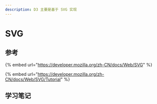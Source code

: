 ```yaml
---
description: D3 主要是基于 SVG 实现
---
```


# SVG

## 参考

{% embed url="https://developer.mozilla.org/zh-CN/docs/Web/SVG" %}

{% embed url="https://developer.mozilla.org/zh-CN/docs/Web/SVG/Tutorial" %}

## 学习笔记



